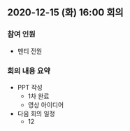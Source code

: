 ## 2020-12-15 (화) 16:00 회의

### 참여 인원
- 멘티 전원

### 회의 내용 요약
- PPT 작성
  - 1차 완료
  - 영상 아이디어
- 다음 회의 일정
  - 12
